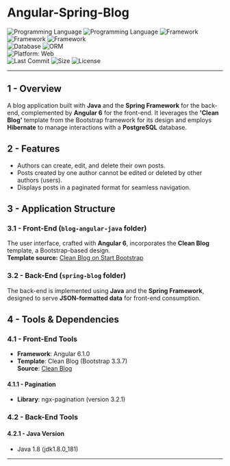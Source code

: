 
# Angular-Spring-Blog  
![Programming Language](https://img.shields.io/badge/JavaScript-yellow?logo=javascript&logoColor=white) ![Programming Language](https://img.shields.io/badge/Java-red?style=flat&logo=openjdk&logoColor=white)
![Framework](https://img.shields.io/badge/Angular-red?style=flat&logo=angular&logoColor=white) ![Framework](https://img.shields.io/badge/Spring%20Framework-green?style=flat&logo=spring&logoColor=white)  ![Framework](https://img.shields.io/badge/Bootstrap-purple?style=flat&logo=bootstrap&logoColor=white)      
![Database](https://img.shields.io/badge/PostgreSQL-darkblue?logo=postgresql&logoColor=white) ![ORM](https://img.shields.io/badge/Hibernate-beige?logo=hibernate&logoColor=white)  
![Platform: Web](https://img.shields.io/badge/Platform-Web-blue?logo=google-chrome)  
![Last Commit](https://img.shields.io/github/last-commit/ander1code/angular-spring-blog?color=yellow&logo=github) ![Size](https://img.shields.io/github/repo-size/ander1code/angular-spring-blog?color=blue&logo=files) ![License](https://img.shields.io/github/license/ander1code/angular-spring-blog?color=black&logo=open-source-initiative)  
  

---

## 1 - Overview
A blog application built with **Java** and the **Spring Framework** for the back-end, complemented by **Angular 6** for the front-end. It leverages the **'Clean Blog'** template from the Bootstrap framework for its design and employs **Hibernate** to manage interactions with a **PostgreSQL** database.

## 2 - Features
- Authors can create, edit, and delete their own posts.
- Posts created by one author cannot be edited or deleted by other authors (users).
- Displays posts in a paginated format for seamless navigation.

## 3 - Application Structure

### 3.1 - Front-End (`blog-angular-java` folder)
The user interface, crafted with **Angular 6**, incorporates the **Clean Blog** template, a Bootstrap-based design.  
**Template source:** [Clean Blog on Start Bootstrap](https://startbootstrap.com/template-overviews/clean-blog/)

### 3.2 - Back-End (`spring-blog` folder)
The back-end is implemented using **Java** and the **Spring Framework**, designed to serve **JSON-formatted data** for front-end consumption.

## 4 - Tools & Dependencies

### 4.1 - Front-End Tools
- **Framework**: Angular 6.1.0  
- **Template**: Clean Blog (Bootstrap 3.3.7)  
  **Source**: [Clean Blog](https://startbootstrap.com/template-overviews/clean-blog)

#### 4.1.1 - Pagination
- **Library**: ngx-pagination (version 3.2.1)

### 4.2 - Back-End Tools

#### 4.2.1 - Java Version
- Java 1.8 (jdk1.8.0_181)

---